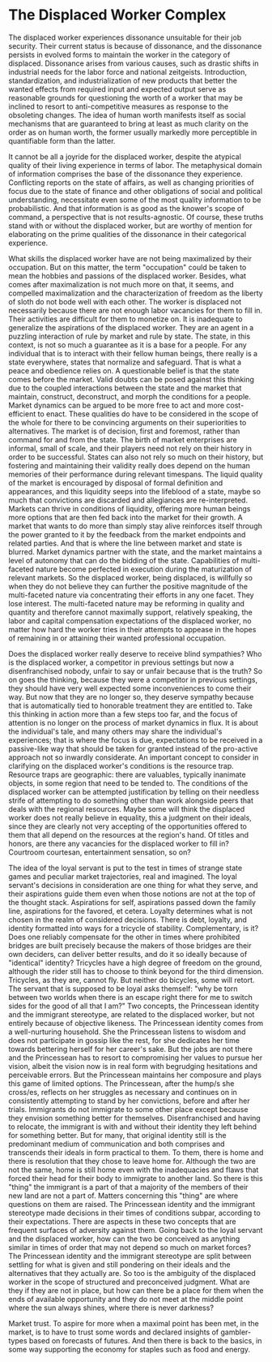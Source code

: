 # The Displaced Worker Complex 

The displaced worker experiences dissonance unsuitable for their job security. Their 
current status is because of dissonance, and the dissonance persists in evolved forms 
to maintain the worker in the category of displaced. Dissonance arises from various 
causes, such as drastic shifts in industrial needs for the labor force and national 
zeitgeists. Introduction, standardization, and industrialization of new products that 
better the wanted effects from required input and expected output serve as reasonable 
grounds for questioning the worth of a worker that may be inclined to resort to 
anti-competitive measures as response to the obsoleting changes. The idea of human 
worth manifests itself as social mechanisms that are guaranteed to bring at least 
as much clarity on the order as on human worth, the former usually markedly more 
perceptible in quantifiable form than the latter. 

It cannot be all a joyride for the displaced worker, despite the atypical quality of 
their living experience in terms of labor. The metaphysical domain of information 
comprises the base of the dissonance they experience. Conflicting reports on the 
state of affairs, as well as changing priorities of focus due to the state of finance 
and other obligations of social and political understanding, necessitate even some of 
the most quality information to be probabilistic. And that information is as good as the 
knower's scope of command, a perspective that is not results-agnostic. Of course, these truths 
stand with or without the displaced worker, but are worthy of mention for elaborating on 
the prime qualities of the dissonance in their categorical experience. 

What skills the displaced worker have are not being maximalized by their occupation. But 
on this matter, the term "occupation" could be taken to mean the hobbies and passions of 
the displaced worker. Besides, what comes after maximalization is not much more on that, 
it seems, and compelled maximalization and the characterization of freedom as the liberty 
of sloth do not bode well with each other. The worker is displaced not necessarily because 
there are not enough labor vacancies for them to fill in. Their activities are difficult for 
them to monetize on. It is inadequate to generalize the aspirations of the displaced worker. 
They are an agent in a puzzling interaction of rule by market and rule by state. The state, 
in this context, is not so much a guarantee as it is a base for a people. For any individual 
that is to interact with their fellow human beings, there really is a state everywhere, 
states that normalize and safeguard. That is what a peace and obedience relies on. A 
questionable belief is that the state comes before the market. Valid doubts can be posed 
against this thinking due to the coupled interactions between the state and the market that 
maintain, construct, deconstruct, and morph the conditions for a people. Market dynamics 
can be argued to be more free to act and more cost-efficient to enact. These qualities 
do have to be considered in the scope of the whole for there to be convincing arguments 
on their superiorities to alternatives. The market is of decision, first and foremost, 
rather than command for and from the state. The birth of market enterprises are informal, 
small of scale, and their players need not rely on their history in order to be successful. 
States can also not rely so much on their history, but fostering and maintaining their validity 
really does depend on the human memories of their performance during relevant timespans. The 
liquid quality of the market is encouraged by disposal of formal definition and appearances, 
and this liquidity seeps into the lifeblood of a state, maybe so much that convictions are 
discarded and allegiances are re-interpreted. Markets can thrive in conditions of liquidity, 
offering more human beings more options that are then fed back into the market for their growth. 
A market that wants to do more than simply stay alive reinforces itself through the power 
granted to it by the feedback from the market endpoints and related parties. And that is where 
the line between market and state is blurred. Market dynamics partner with the state, and the 
market maintains a level of autonomy that can do the bidding of the state. Capabilities of 
multi-faceted nature become perfected in execution during the maturization of relevant markets. 
So the displaced worker, being displaced, is willfully so when they do not believe they can 
further the positive magnitude of the multi-faceted nature via concentrating their efforts in 
any one facet. They lose interest. The multi-faceted nature may be reforming in quality and quantity 
and therefore cannot maximally support, relatively speaking, the labor and capital compensation 
expectations of the displaced worker, no matter how hard the worker tries in their attempts to appease 
in the hopes of remaining in or attaining their wanted professional occupation. 

Does the displaced worker really deserve to receive blind sympathies? Who is the displaced worker, a 
competitor in previous settings but now a disenfranchised nobody, unfair to say or unfair because that 
is the truth? So on goes the thinking, because they were a competitor in previous settings, they should 
have very well expected some inconveniences to come their way. But now that they are no longer so, they 
deserve sympathy because that is automatically tied to honorable treatment they are entitled to. Take 
this thinking in action more than a few steps too far, and the focus of attention is no longer on the 
process of market dynamics in flux. It is about the individual's tale, and many others may share the 
individual's experiences; that is where the focus is due, expectations to be received in a passive-like 
way that should be taken for granted instead of the pro-active approach not so inwardly considerate. An 
important concept to consider in clarifying on the displaced worker's conditions is the resource trap. 
Resource traps are geographic: there are valuables, typically inanimate objects, in some region that need 
to be tended to. The conditions of the displaced worker can be attempted justification by telling on their 
needless strife of attempting to do something other than work alongside peers that deals with the regional 
resources. Maybe some will think the displaced worker does not really believe in equality, this a judgment on 
their ideals, since they are clearly not very accepting of the opportunities offered to them that all depend 
on the resources at the region's hand. Of titles and honors, are there any vacancies for the displaced worker 
to fill in? Courtroom courtesan, entertainment sensation, so on?  

The idea of the loyal servant is put to the test in times of strange state games and peculiar market trajectories, 
real and imagined. The loyal servant's decisions in consideration are one thing for what they serve, and their 
aspirations guide them even when those notions are not at the top of the thought stack. Aspirations for self, 
aspirations passed down the family line, aspirations for the favored, et cetera. Loyalty determines what is not 
chosen in the realm of considered decisions. There is debt, loyalty, and identity formatted into ways for a 
tricycle of stability. Complementary, is it? Does one reliably compensate for the other in times where prohibited 
bridges are built precisely because the makers of those bridges are their own deciders, can deliver better results, 
and do it so ideally because of "identical" identity? Tricycles have a high degree of freedom on the ground, although 
the rider still has to choose to think beyond for the third dimension. Tricycles, as they are, cannot fly. But neither 
do bicycles, some will retort. The servant that is supposed to be loyal asks themself: "why be torn between two worlds 
when there is an escape right there for me to switch sides for the good of all that I am?" Two concepts, the Princessean 
identity and the immigrant stereotype, are related to the displaced worker, but not entirely because of objective likeness. 
The Princessean identity comes from a well-nurturing household. She the Princessean listens to wisdom and does not 
participate in gossip like the rest, for she dedicates her time towards bettering herself for her career's sake. But 
the jobs are not there and the Princessean has to resort to compromising her values to pursue her vision, albeit the 
vision now is in real form with begrudging hesitations and perceivable errors. But the Princessean maintains her 
composure and plays this game of limited options. The Princessean, after the hump/s she cross/es, reflects on her 
struggles as necessary and continues on in consistently attempting to stand by her convictions, before and after her 
trials. Immigrants do not immigrate to some other place except because they envision something better for themselves. 
Disenfranchised and having to relocate, the immigrant is with and without their identity they left behind for something 
better. But for many, that original identity still is the predominant medium of communication and both comprises and 
transcends their ideals in form practical to them. To them, there is home and there is resolution that they chose to 
leave home for. Although the two are not the same, home is still home even with the inadequacies and flaws that 
forced their head for their body to immigrate to another land. So there is this "thing" the immigrant is a part of that 
a majority of the members of their new land are not a part of. Matters concerning this "thing" are where questions on them 
are raised. The Princessean identity and the immigrant stereotype made decisions in their times of conditions subpar,
according to their expectations. There are aspects in these two concepts that are frequent surfaces of adversity against 
them. Going back to the loyal servant and the displaced worker, how can the two be conceived as anything similar in times 
of order that may not depend so much on market forces? The Princessean identity and the immigrant stereotype are split 
between settling for what is given and still pondering on their ideals and the alternatives that they actually are. So 
too is the ambiguity of the displaced worker in the scope of structured and preconceived judgment. What are they if they 
are not in place, but how can there be a place for them when the ends of available opportunity and they do not meet at the 
middle point where the sun always shines, where there is never darkness? 

Market trust. To aspire for more when a maximal point has been met, in the market, is to have to trust some words and 
declared insights of gambler-types based on forecasts of futures. And then there is back to the basics, in some way 
supporting the economy for staples such as food and energy. 
